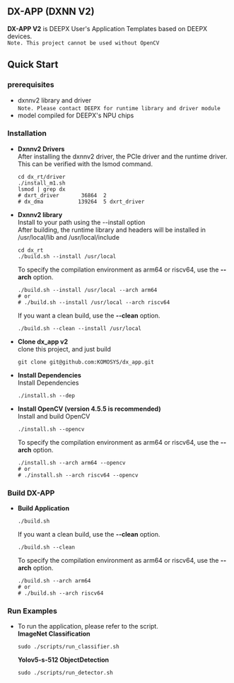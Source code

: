 ## DX-APP (DXNN V2)             
**DX-APP V2** is DEEPX User's Application Templates based on DEEPX devices.    
    ``` Note. This project cannot be used without OpenCV ```         

## Quick Start     
### prerequisites    
- dxnnv2 library and driver     
  ``` Note. Please contact DEEPX for runtime library and driver module ```         
- model compiled for DEEPX's NPU chips      
### Installation    
- **Dxnnv2 Drivers**        
  After installing the dxnnv2 driver, the PCIe driver and the runtime driver. This can be verified with the lsmod command.        
  ```shell
  cd dx_rt/driver
  ./install_m1.sh
  lsmod | grep dx
  # dxrt_driver       36864  2
  # dx_dma           139264  5 dxrt_driver
  ```
- **Dxnnv2 library**           
  Install to your path using the --install option         
  After building, the runtime library and headers will be installed in /usr/local/lib and /usr/local/include
  ```shell
  cd dx_rt
  ./build.sh --install /usr/local 
  ```            
  To specify the compilation environment as arm64 or riscv64, use the **--arch** option.
  ```shell
  ./build.sh --install /usr/local --arch arm64
  # or 
  # ./build.sh --install /usr/local --arch riscv64 
  ```
  If you want a clean build, use the **--clean** option.          
  ```shell
  ./build.sh --clean --install /usr/local
  ```
- **Clone dx_app v2**         
  clone this project, and just build 
  ```shell
  git clone git@github.com:KOMOSYS/dx_app.git      
  ```                                 
- **Install Dependencies**                
  Install Dependencies              
  ```shell
  ./install.sh --dep
  ```
- **Install OpenCV (version 4.5.5 is recommended)**         
  Install and build OpenCV        
  ```shell
  ./install.sh --opencv  
  ```            
  To specify the compilation environment as arm64 or riscv64, use the **--arch** option.     
  ```shell
  ./install.sh --arch arm64 --opencv
  # or
  # ./install.sh --arch riscv64 --opencv
  ```                 
### Build DX-APP    
- **Build Application**          
  ```shell
  ./build.sh 
  ```
  If you want a clean build, use the **--clean** option.          
  ```shell
  ./build.sh --clean
  ```
  To specify the compilation environment as arm64 or riscv64, use the **--arch** option.     
  ```shell
  ./build.sh --arch arm64
  # or
  # ./build.sh --arch riscv64
  ```              
                      
### Run Examples          
- To run the application, please refer to the script.       
  **ImageNet Classification**         
  ```shell 
  sudo ./scripts/run_classifier.sh
  ```                 
  **Yolov5-s-512 ObjectDetection**         
  ```shell 
  sudo ./scripts/run_detector.sh
  ```                 

             
          
         

